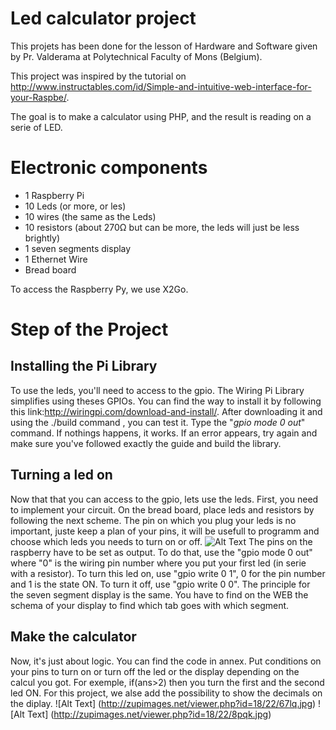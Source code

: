 # Led calculator project
This projets has been done for the lesson of Hardware and Software given by Pr. Valderama at Polytechnical Faculty of Mons (Belgium).

This project was inspired by the tutorial on http://www.instructables.com/id/Simple-and-intuitive-web-interface-for-your-Raspbe/.

The goal is to make a calculator using PHP, and the result is reading on a serie of LED.

# Electronic components
- 1 Raspberry Pi
- 10 Leds (or more, or les)
- 10 wires (the same as the Leds)
- 10 resistors (about 270Ω but can be more, the leds will just be less brightly)
- 1 seven segments display
- 1 Ethernet Wire
- Bread board


To access the Raspberry Py, we  use X2Go.

# Step of the Project
## Installing the Pi Library
To use the leds, you'll need to access to the gpio. The Wiring Pi Library simplifies using theses GPIOs. You can find the way to install it by following this link:http://wiringpi.com/download-and-install/. After downloading it and using the ./build command , you can test it. Type the "*gpio mode 0 out*" command. If nothings happens, it works. If an error appears, try again and make sure you've followed exactly the guide and build the library.

## Turning a led on
Now that that you can access to the gpio, lets use the leds. First, you need to implement your circuit. On the bread board, place leds and resistors by following the next scheme. The pin on which you plug your leds is no important, juste keep a plan of your pins, it will be usefull to programm and choose which leds you needs to turn on or off.  ![Alt Text](https://cdn.instructables.com/F35/L2SN/HN82KGOY/F35L2SNHN82KGOY.LARGE.jpg)
The pins on the raspberry have to be set as output. To do that, use the "gpio mode 0 out" where "0" is the wiring pin number where you put your first led (in serie with a resistor). To turn this led on, use "gpio write 0 1", 0 for the pin number and 1 is the state ON. To turn it off, use "gpio write 0 0". 
The principle for the seven segment display is the same. You have to find on the WEB the schema of your display to find which tab goes with which segment. 

## Make the calculator
Now, it's just about logic. You can find the code in annex. Put conditions on your pins to turn on or turn off the led or the display depending on the calcul you got. For exemple, if(ans>2) then you turn the first and the second led ON. For this project, we alse add the possibility to show the decimals on the diplay.
![Alt Text] (http://zupimages.net/viewer.php?id=18/22/67lq.jpg)
![Alt Text] (http://zupimages.net/viewer.php?id=18/22/8pqk.jpg)


